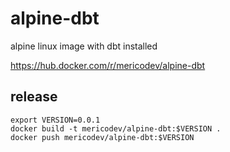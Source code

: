 <!--
Licensed to the Apache Software Foundation (ASF) under one or more
contributor license agreements.  See the NOTICE file distributed with
this work for additional information regarding copyright ownership.
The ASF licenses this file to You under the Apache License, Version 2.0
(the "License"); you may not use this file except in compliance with
the License.  You may obtain a copy of the License at

    http://www.apache.org/licenses/LICENSE-2.0

Unless required by applicable law or agreed to in writing, software
distributed under the License is distributed on an "AS IS" BASIS,
WITHOUT WARRANTIES OR CONDITIONS OF ANY KIND, either express or implied.
See the License for the specific language governing permissions and
limitations under the License.
-->
# alpine-dbt
alpine linux image with dbt installed

https://hub.docker.com/r/mericodev/alpine-dbt

## release
```shell
export VERSION=0.0.1
docker build -t mericodev/alpine-dbt:$VERSION .
docker push mericodev/alpine-dbt:$VERSION
```

